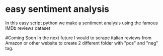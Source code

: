 # easy sentiment analysis
In this easy script python we make a sentiment analysis using the famous IMDb reviews dataset

#Coming Soon
In the next future I would to scrape italian reviews from Amazon or other website to create 2 different folder with "pos" and "neg" tag. 
